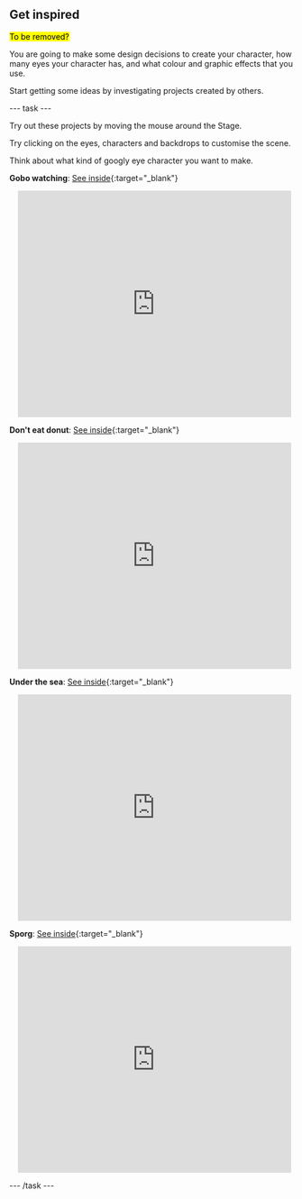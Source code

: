 ## Get inspired

<mark>To be removed?</mark>

You are going to make some design decisions to create your character, how many eyes your character has, and what colour and graphic effects that you use.

Start getting some ideas by investigating projects created by others.

--- task ---

Try out these projects by moving the mouse around the Stage. 

Try clicking on the eyes, characters and backdrops to customise the scene.

Think about what kind of googly eye character you want to make. 

**Gobo watching**: [See inside](https://scratch.mit.edu/projects/485673032/editor){:target="_blank"}
<div class="scratch-preview" style="margin-left: 15px;">
  <iframe allowtransparency="true" width="485" height="402" src="https://scratch.mit.edu/projectmbed/485673032/?autostart=false" frameborder="0"></iframe>
</div>

**Don't eat donut**: [See inside](https://scratch.mit.edu/projects/495865093/editor){:target="_blank"}
<div class="scratch-preview" style="margin-left: 15px;">
  <iframe allowtransparency="true" width="485" height="402" src="https://scratch.mit.edu/projects/embed/495865093/?autostart=false" frameborder="0"></iframe>
</div>

**Under the sea**: [See inside](https://scratch.mit.edu/projects/495866460/editor){:target="_blank"}
<div class="scratch-preview" style="margin-left: 15px;">
  <iframe allowtransparency="true" width="485" height="402" src="https://scratch.mit.edu/projects/embed/495866460/?autostart=false" frameborder="0"></iframe>
</div>

**Sporg**: [See inside](https://scratch.mit.edu/projects/495865892/editor){:target="_blank"}
<div class="scratch-preview" style="margin-left: 15px;">
  <iframe allowtransparency="true" width="485" height="402" src="https://scratch.mit.edu/projects/embed/495865892/?autostart=false" frameborder="0"></iframe>
</div>

--- /task ---

